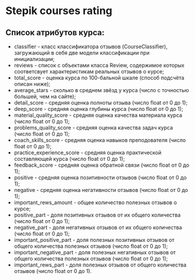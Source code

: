 # Stepik courses rating

## Список атрибутов курса:
   - classifier - класс классификатора отзывов (CourseClassifier), загружающий в себя две модели классификации при инициализации;
   - reviews - список с объектами класса Review, содержимое которых соответсвует характеристикам реальных отзывов о курсе;
   - total_score - оценка курса по 100-бальной шкале (способ подсчёта описан ниже);
   - average_stars - сколько в среднем звёзд у курса (число с точностью большей, чем на сайте);
   - detail_score - средняя оценка полноты отзыва (число float от 0 до 1);
   - deep_score - средняя оценка глубины курса (число float от 0 до 1);
   - material_quality_score - средняя оценка качества материала курса (число float от 0 до 1);
   - problems_quality_score - средняя оценка качества задач курса (число float от 0 до 1);
   - coach_skills_score - средняя оценка навыков преподователя (число float от 0 до 1);
   - practice_experience_score - средняя оценка практической составляющей курса (число float от 0 до 1);
   - feedback_score - средняя оценка обратной связи (число float от 0 до 1);
   - positive - средняя оценка позитивности отзывов (число float от 0 до 1);
   - negative - средняя оценка негативности отзывов (число float от 0 до 1);
   - important_rews_amount - общее количество полезных отзывов о курсе;
   - positive_part - доля позитивных отзывов от их общего количества (число float от 0 до 1);
   - negative_part - доля негативных отзывов от их общего количества (число float от 0 до 1);
   - important_positive_part - доля полезных позитивных отзывов от общего количества полезных отзывов (число float от 0 до 1);
   - important_negative_part - доля полезных негативных отзывов от общего количества полезных отзывов (число float от 0 до 1);
   - important_rews_part - доля полезных отзывов от общего количества отзывов (число float от 0 до 1).
